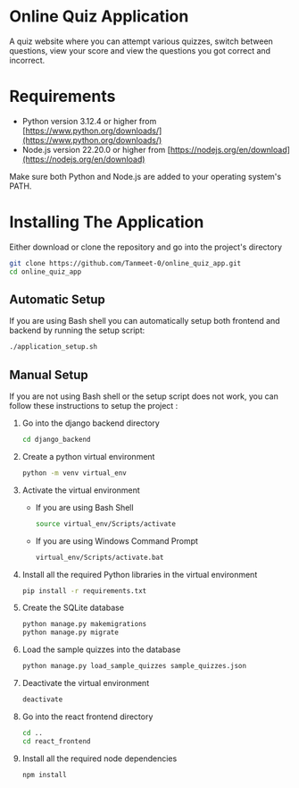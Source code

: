 # Online Quiz Application

A quiz website where you can attempt various quizzes, switch between questions, view your score and view the questions you got correct and incorrect.

# Requirements

- Python version 3.12.4 or higher from [https://www.python.org/downloads/](https://www.python.org/downloads/)
- Node.js version 22.20.0 or higher from [https://nodejs.org/en/download](https://nodejs.org/en/download)

Make sure both Python and Node.js are added to your operating system's PATH.

# Installing The Application

Either download or clone the repository and go into the project's directory
```bash
git clone https://github.com/Tanmeet-0/online_quiz_app.git
cd online_quiz_app
```

## Automatic Setup
If you are using Bash shell you can automatically setup both frontend and backend by running the setup script:
```bash
./application_setup.sh
```

## Manual Setup
If you are not using Bash shell or the setup script does not work, you can follow these instructions to setup the project :

1. Go into the django backend directory
    ```bash
    cd django_backend
    ```

2. Create a python virtual environment
    ```bash
    python -m venv virtual_env
    ```

3. Activate the virtual environment
    - If you are using Bash Shell
        ```bash
        source virtual_env/Scripts/activate
        ```

    - If you are using Windows Command Prompt
        ```bat
        virtual_env/Scripts/activate.bat
        ```

4. Install all the required Python libraries in the virtual environment
    ```bash
    pip install -r requirements.txt
    ```

5. Create the SQLite database
    ```bash
    python manage.py makemigrations
    python manage.py migrate
    ```

6. Load the sample quizzes into the database
    ```bash
    python manage.py load_sample_quizzes sample_quizzes.json
    ```

7. Deactivate the virtual environment
    ```bash
    deactivate
    ```

8. Go into the react frontend directory
    ```bash
    cd ..
    cd react_frontend
    ```

9. Install all the required node dependencies
    ```bash
    npm install
    ```

